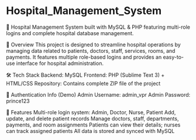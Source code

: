 # Hospital_Management_System
🏥 Hospital Management System built with MySQL &amp; PHP featuring multi-role logins and complete hospital database management.

📌 Overview
This project is designed to streamline hospital operations by managing data related to patients, doctors, staff, services, rooms, and payments. It features multiple role-based logins and provides an easy-to-use interface for hospital administration.

🛠️ Tech Stack
Backend: MySQL
Frontend: PHP (Sublime Text 3) + HTML/CSS
Repository: Contains complete ZIP file of the project

🔑 Authentication Info (Demo)
Admin Username: admin_vpr
Admin Password: prince123

🚀 Features
Multi-role login system: Admin, Doctor, Nurse, Patient
Add, update, and delete patient records
Manage doctors, staff, departments, payments, and room assignments
Patients can view their details; nurses can track assigned patients
All data is stored and synced with MySQL
